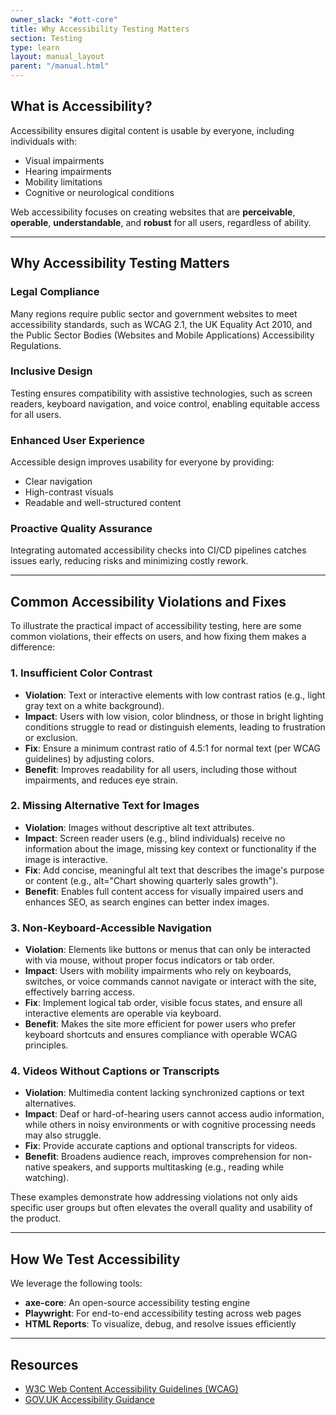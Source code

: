 ```yaml
---
owner_slack: "#ott-core"
title: Why Accessibility Testing Matters
section: Testing
type: learn
layout: manual_layout
parent: "/manual.html"
---
```


## What is Accessibility?

Accessibility ensures digital content is usable by everyone, including individuals with:

- Visual impairments
- Hearing impairments
- Mobility limitations
- Cognitive or neurological conditions

Web accessibility focuses on creating websites that are **perceivable**, **operable**, **understandable**, and **robust** for all users, regardless of ability.

---

## Why Accessibility Testing Matters

### Legal Compliance

Many regions require public sector and government websites to meet accessibility standards, such as WCAG 2.1, the UK Equality Act 2010, and the Public Sector Bodies (Websites and Mobile Applications) Accessibility Regulations.

### Inclusive Design

Testing ensures compatibility with assistive technologies, such as screen readers, keyboard navigation, and voice control, enabling equitable access for all users.

### Enhanced User Experience

Accessible design improves usability for everyone by providing:

- Clear navigation
- High-contrast visuals
- Readable and well-structured content

### Proactive Quality Assurance

Integrating automated accessibility checks into CI/CD pipelines catches issues early, reducing risks and minimizing costly rework.

---

## Common Accessibility Violations and Fixes

To illustrate the practical impact of accessibility testing, here are some common violations, their effects on users, and how fixing them makes a difference:

### 1. Insufficient Color Contrast

- **Violation**: Text or interactive elements with low contrast ratios (e.g., light gray text on a white background).
- **Impact**: Users with low vision, color blindness, or those in bright lighting conditions struggle to read or distinguish elements, leading to frustration or exclusion.
- **Fix**: Ensure a minimum contrast ratio of 4.5:1 for normal text (per WCAG guidelines) by adjusting colors.
- **Benefit**: Improves readability for all users, including those without impairments, and reduces eye strain.

### 2. Missing Alternative Text for Images

- **Violation**: Images without descriptive alt text attributes.
- **Impact**: Screen reader users (e.g., blind individuals) receive no information about the image, missing key context or functionality if the image is interactive.
- **Fix**: Add concise, meaningful alt text that describes the image's purpose or content (e.g., alt="Chart showing quarterly sales growth").
- **Benefit**: Enables full content access for visually impaired users and enhances SEO, as search engines can better index images.

### 3. Non-Keyboard-Accessible Navigation

- **Violation**: Elements like buttons or menus that can only be interacted with via mouse, without proper focus indicators or tab order.
- **Impact**: Users with mobility impairments who rely on keyboards, switches, or voice commands cannot navigate or interact with the site, effectively barring access.
- **Fix**: Implement logical tab order, visible focus states, and ensure all interactive elements are operable via keyboard.
- **Benefit**: Makes the site more efficient for power users who prefer keyboard shortcuts and ensures compliance with operable WCAG principles.

### 4. Videos Without Captions or Transcripts

- **Violation**: Multimedia content lacking synchronized captions or text alternatives.
- **Impact**: Deaf or hard-of-hearing users cannot access audio information, while others in noisy environments or with cognitive processing needs may also struggle.
- **Fix**: Provide accurate captions and optional transcripts for videos.
- **Benefit**: Broadens audience reach, improves comprehension for non-native speakers, and supports multitasking (e.g., reading while watching).

These examples demonstrate how addressing violations not only aids specific user groups but often elevates the overall quality and usability of the product.

---

## How We Test Accessibility

We leverage the following tools:

- **axe-core**: An open-source accessibility testing engine
- **Playwright**: For end-to-end accessibility testing across web pages
- **HTML Reports**: To visualize, debug, and resolve issues efficiently

---

## Resources

- [W3C Web Content Accessibility Guidelines (WCAG)](https://www.w3.org/WAI/WCAG21/quickref/)
- [GOV.UK Accessibility Guidance](https://www.gov.uk/service-manual/helping-people-to-use-your-service)
